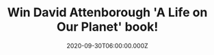 ---
campaign-uuid: "c-65ec6ac3-b244-4f1c-a1d9-610637048e6d"
type: "Competition"
category: "Gifts"
date: "2020-09-30T06:00:00.000Z"
end-date: "2020-11-30T23:59:00.000Z"
disable-form: false
is_promoted: false
has_entry_page: true
title: "Win David Attenborough 'A Life on Our Planet' book!"
competition-description: "<p>'A Life on Our Planet' is Sir David Attenborough witness\
  \ statement, and his vision for the future. It is the story of how we came to make\
  \ this, our greatest mistake - and how, if we act now, we can yet put it right.</p>\n\
  <p>See the world. Then make it better. Click below for a chance to win a copy now.</p>\n"
hero-header: "Win David Attenborough 'A Life on Our Planet' book!"
terms-confirmation: "N/A"
banner-img: "https://assets.expresslyapp.com/asset-65fa932a-d4e0-40dc-853f-8eb5b68fe6b9.jpg"
logo-left-href: "http://club.expressly.io"
logo-left-image: "https://assets.expresslyapp.com/asset-597bd103-c807-46a5-a029-567cb6412753.jpg"
logo-left-title: "Expressly club"
bg-image-hero: "https://assets.expresslyapp.com/asset-a1fe303a-0a4d-4a5e-862d-979afd5413d2.jpg"
bg-image-first: "https://assets.expresslyapp.com/asset-3bf19826-842d-4ff1-8370-43e85a756637.jpg"
section1-content: "<p>'A Life on Our Planet' is the legacy-defining book from Sir\
  \ David Attenborough, reflecting on his life's work, the dramatic changes to the\
  \ planet he has witnessed, and what we can do to make a better future.</p>\n<p>Click\
  \ below for a chance to win.</p>\n"
entry-title: "Win David Attenborough 'A Life on Our Planet' book!"
entry-content: "<p>Enter the draw to win David Attenborough 'A Life on Our Planet'\
  \ book by completing the form below before 23:59 on the 30th of November 2020.</p>\n"
has-winner: false
prize-description: "David Attenborough 'A Life on Our Planet' book!"
special-conditions: "Multiple entries are allowed up to one every day."
country-restrictions:
- "GB"
---